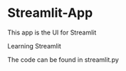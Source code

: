 # Streamlit-App
This app is the UI for Streamlit

Learning Streamlit

The code can be found in streamlit.py
